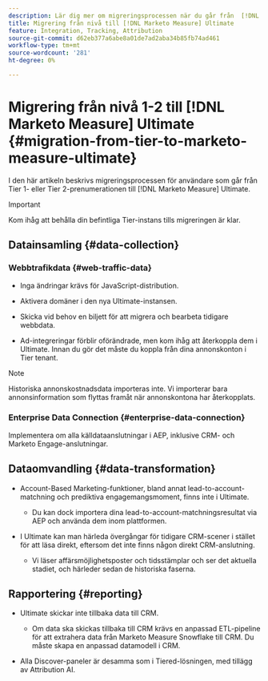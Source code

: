 ```yaml
---
description: Lär dig mer om migreringsprocessen när du går från  [!DNL Marketo Measure] nivåindelad prenumeration till [!DNL Marketo Measure] Ultimate.
title: Migrering från nivå till [!DNL Marketo Measure] Ultimate
feature: Integration, Tracking, Attribution
source-git-commit: d62eb377a6abe8a01de7ad2aba34b85fb74ad461
workflow-type: tm+mt
source-wordcount: '281'
ht-degree: 0%

---
```


# Migrering från nivå 1-2 till [!DNL Marketo Measure] Ultimate {#migration-from-tier-to-marketo-measure-ultimate}

I den här artikeln beskrivs migreringsprocessen för användare som går från Tier 1- eller Tier 2-prenumerationen till [!DNL Marketo Measure] Ultimate.

>[!IMPORTANT]
>
>Kom ihåg att behålla din befintliga Tier-instans tills migreringen är klar.

## Datainsamling {#data-collection}

### Webbtrafikdata {#web-traffic-data}

* Inga ändringar krävs för JavaScript-distribution.

* Aktivera domäner i den nya Ultimate-instansen.

* Skicka vid behov en biljett för att migrera och bearbeta tidigare webbdata.

* Ad-integreringar förblir oförändrade, men kom ihåg att återkoppla dem i Ultimate. Innan du gör det måste du koppla från dina annonskonton i Tier tenant.

>[!NOTE]
>
>Historiska annonskostnadsdata importeras inte. Vi importerar bara annonsinformation som flyttas framåt när annonskontona har återkopplats.

### Enterprise Data Connection {#enterprise-data-connection}

Implementera om alla källdataanslutningar i AEP, inklusive CRM- och Marketo Engage-anslutningar.

## Dataomvandling {#data-transformation}

* Account-Based Marketing-funktioner, bland annat lead-to-account-matchning och prediktiva engagemangsmoment, finns inte i Ultimate.

   * Du kan dock importera dina lead-to-account-matchningsresultat via AEP och använda dem inom plattformen.

* I Ultimate kan man härleda övergångar för tidigare CRM-scener i stället för att läsa direkt, eftersom det inte finns någon direkt CRM-anslutning.

   * Vi läser affärsmöjlighetsposter och tidsstämplar och ser det aktuella stadiet, och härleder sedan de historiska faserna.

## Rapportering {#reporting}

* Ultimate skickar inte tillbaka data till CRM.

   * Om data ska skickas tillbaka till CRM krävs en anpassad ETL-pipeline för att extrahera data från Marketo Measure Snowflake till CRM. Du måste skapa en anpassad datamodell i CRM.

* Alla Discover-paneler är desamma som i Tiered-lösningen, med tillägg av Attribution AI.
